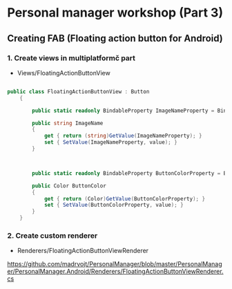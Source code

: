 #  Personal manager workshop (Part 3)

## Creating FAB (Floating action button for Android)


### 1. Create views in multiplatformč part

* Views/FloatingActionButtonView 

```csharp

public class FloatingActionButtonView : Button
    {

        public static readonly BindableProperty ImageNameProperty = BindableProperty.Create(nameof(ImageName), typeof(string), typeof(FloatingActionButtonView), null);

        public string ImageName
        {
            get { return (string)GetValue(ImageNameProperty); }
            set { SetValue(ImageNameProperty, value); }
        }



        public static readonly BindableProperty ButtonColorProperty = BindableProperty.Create(nameof(ButtonColor), typeof(Color), typeof(FloatingActionButtonView), Color.White);

        public Color ButtonColor
        {
            get { return (Color)GetValue(ButtonColorProperty); }
            set { SetValue(ButtonColorProperty, value); }
        }
    }
```

### 2. Create custom renderer

* Renderers/FloatingActionButtonViewRenderer

https://github.com/madrvojt/PersonalManager/blob/master/PersonalManager/PersonalManager.Android/Renderers/FloatingActionButtonViewRenderer.cs



